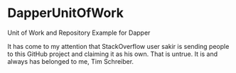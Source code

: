 # DapperUnitOfWork
Unit of Work and Repository Example for Dapper

It has come to my attention that StackOverflow user sakir is sending people to this GitHub project and claiming it as his own. That is untrue. It is and always has belonged to me, Tim Schreiber.
